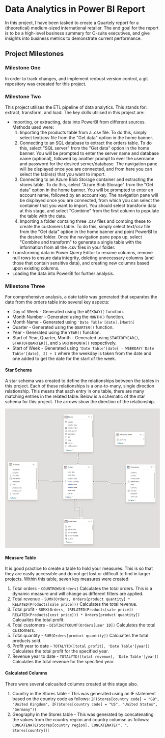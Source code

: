 # Data Analytics in Power BI Report

In this project, I have been tasked to create a Quartely report for a (theoretical) medium-sized international retailer. The end goal for the report is to be a high-level business summary for C-suite executives, and give insights into business metrics to demonstrate current performance. 


## Project Milestones

### Milestone One
In order to track changes, and implement reobust version control, a git repository was creeated for this project. 

### Milestone Two
This project utilises the ETL pipeline of data analytics. This stands for: extract, transform, and load. The key skills utilised in this project are:
- Importing, or extracting, data into PowerBI from different sources. Methods used were:
    1. Importing the products table from a .csv file. To do this, simply select text/csv file from the "Get data" option in the home banner. 
    2. Connecting to an SQL database to extract the orders table. To do this, select "SQL server" from the "Get data" option in the home banner. You will be prompted to enter the server name and database name (optional), followed by another prompt to ever the username and password for the desired server/database. The navigation pane will be displayed once you are connected, and from here you can select the table(s) that you want to import. 
    3. Connecting to an Azure Blob Storage container and extracting the stores table.  To do this, select "Azure Blob Storage" from the "Get data" option in the home banner. You will be prompted to enter an account name, followed by an account key. The navigation pane will be displayed once you are connected, from which you can select the container that you want to import. You should select transform data at this stage, and select "Combine" from the first column to populate the table with the data. 
    4. Importing a folder containg three .csv files and combing these to create the customers table. To do this, simply select text/csv file from the "Get data" option in the home banner and point PowerBI to the desired folder. Once the navigation pane pops up, select "Combine and transform" to generate a single table with the information from all the .csv files in your folder. 
- Transforming data in Power Query Editor to rename columns, remove null rows to ensure data integrity, deleting unnecessary columns (and those that contain sensitive data), and creating new columns based upon existing columns. 
- Loading the data into PowerBI for further analysis. 


### Milestone Three
For comprehensive analysis, a date table was generated that separates the date from the orders table into several key aspects:
- Day of Week - Generated using the `WEEKDAY()` function. 
- Month Number - Generated using the `MONTH()` function. 
- Month Name - Generated using `'Date Table'[date].[Month]`
- Quarter - Generated using the `QUARTER()` function.
- Year - Generated using the `YEAR()` function. 
- Start of Year, Quarter, Month -  Generated using `STARTOFYEAR()`, `STARTOFQUARTER()`, and `STARTOFMONTH()` respectively.
- Start of Week - Generated using `'Date Table'[date] - WEEKDAY('Date Table'[date], 2) + 1` where the weekday is taken from the date and one added to get the date for the start of the week. 


#### Star Schema
A star schema was created to define the relationships between the tables in this project. Each of these relationships is a one-to-many, single direction relationship. This means that each entry in one table, there are many matching entries in the related table. Below is a schematic of the star schema for this project. The arrows show the direction of the relationship. 

![Alt text](image.png)

#### Measure Table
It is good practice to create a table to hold your measures. This is so that they are easily accessible and do not get lost or difficult to find in larger projects. Within this table, seven key measures were created:
1. Total orders - `COUNTROWS(Orders)` Calculates the total orders. This is a dynamic measure and will change as different filters are applied. 
2. Total revenue - `SUMX(Orders, Orders[product quantity] * RELATED(Products[sale price]))` Calculates the total revenue. 
3. Total profit - `SUMX(Orders, (RELATED(Products[sale price]) - RELATED(Products[cost price])) * Orders[product quantity])` Calcualtes the total profit.
4. Total customers - `DISTINCTCOUNT(Orders[user ID])` Calculates the total customers. 
5. Total quantity - `SUM(Orders[product quantity])` Calcualtes the total products sold. 
6. Profit year to date - `TOTALYTD([total profit], 'Date Table'[year])` Calculates the total profit for the specified year. 
7. Revenue year to date - `TOTALYTD([total revenue], 'Date Table'[year])` Calculates the total revenue for the specified year. 

#### Calculated Columns
There were several calcualted columns created at this stage also. 
1. Country in the Stores table - This was generated using an IF statement based on the country code as follows: `IF(Stores[country code] = "GB", "United Kingdom", IF(Stores[country code] = "US", "United States", "Germany"))`
2. Geography in the Stores table - This was generated by concatenating the values from the country region and country columsn as follows: `CONCATENATE(Stores[country region], CONCATENATE(", ", Stores[country]))`
